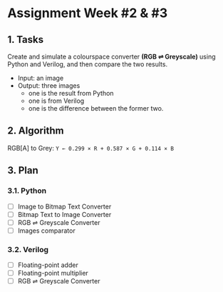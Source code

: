 # Assignment Week #2 & #3

## 1. Tasks

Create and simulate a colourspace converter **(RGB ⇌ Greyscale)** using Python and Verilog, and then compare the two results.

* Input: an image
* Output: three images
  * one is the result from Python
  * one is from Verilog
  * one is the difference between the former two.

## 2. Algorithm

RGB[A] to Grey: ```Y ← 0.299 × R + 0.587 × G + 0.114 × B```

## 3. Plan

### 3.1. Python
- [ ] Image to Bitmap Text Converter
- [ ] Bitmap Text to Image Converter
- [ ] RGB ⇌ Greyscale Converter
- [ ] Images comparator

### 3.2. Verilog
- [ ] Floating-point adder
- [ ] Floating-point multiplier
- [ ] RGB ⇌ Greyscale Converter
